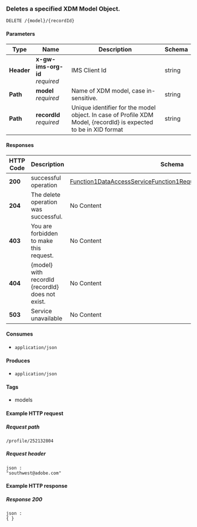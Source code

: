 
<a name="deletemodelobjectroute"></a>
### Deletes a specified XDM Model Object.
```
DELETE /{model}/{recordId}
```


#### Parameters

|Type|Name|Description|Schema|
|---|---|---|---|
|**Header**|**x-gw-ims-org-id**  <br>*required*|IMS Client Id|string|
|**Path**|**model**  <br>*required*|Name of XDM model, case in-sensitive.|string|
|**Path**|**recordId**  <br>*required*|Unique identifier for the model object. In case of Profile XDM Model, {recordId} is expected to be in XID format|string|


#### Responses

|HTTP Code|Description|Schema|
|---|---|---|
|**200**|successful operation|[Function1DataAccessServiceFunction1RequestContextFutureRouteResult](../definitions/Function1DataAccessServiceFunction1RequestContextFutureRouteResult.md#function1dataaccessservicefunction1requestcontextfuturerouteresult)|
|**204**|The delete operation was successful.|No Content|
|**403**|You are forbidden to make this request.|No Content|
|**404**|{model} with recordId {recordId} does not exist.|No Content|
|**503**|Service unavailable|No Content|


#### Consumes

* `application/json`


#### Produces

* `application/json`


#### Tags

* models


#### Example HTTP request

##### Request path
```
/profile/252132804
```


##### Request header
```
json :
"southwest@adobe.com"
```


#### Example HTTP response

##### Response 200
```
json :
{ }
```



